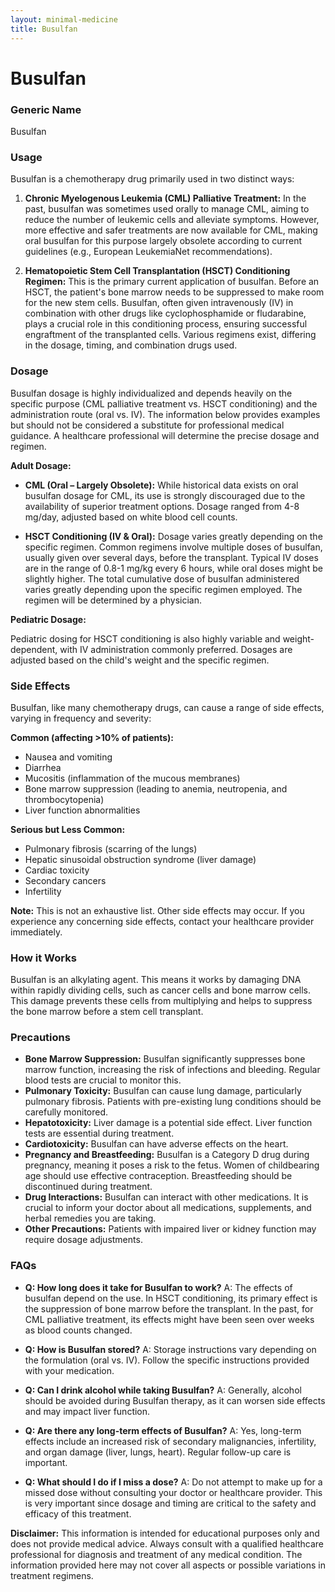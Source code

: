 ```yaml
---
layout: minimal-medicine
title: Busulfan
---
```


# Busulfan
### Generic Name
Busulfan

### Usage
Busulfan is a chemotherapy drug primarily used in two distinct ways:

1. **Chronic Myelogenous Leukemia (CML) Palliative Treatment:**  In the past, busulfan was sometimes used orally to manage CML, aiming to reduce the number of leukemic cells and alleviate symptoms. However, more effective and safer treatments are now available for CML, making oral busulfan for this purpose largely obsolete according to current guidelines (e.g., European LeukemiaNet recommendations).

2. **Hematopoietic Stem Cell Transplantation (HSCT) Conditioning Regimen:** This is the primary current application of busulfan.  Before an HSCT, the patient's bone marrow needs to be suppressed to make room for the new stem cells. Busulfan, often given intravenously (IV) in combination with other drugs like cyclophosphamide or fludarabine, plays a crucial role in this conditioning process, ensuring successful engraftment of the transplanted cells.  Various regimens exist, differing in the dosage, timing, and combination drugs used.

### Dosage
Busulfan dosage is highly individualized and depends heavily on the specific purpose (CML palliative treatment vs. HSCT conditioning) and the administration route (oral vs. IV).  The information below provides examples but should not be considered a substitute for professional medical guidance.  A healthcare professional will determine the precise dosage and regimen.

**Adult Dosage:**

* **CML (Oral – Largely Obsolete):**  While historical data exists on oral busulfan dosage for CML, its use is strongly discouraged due to the availability of superior treatment options.  Dosage ranged from 4-8 mg/day, adjusted based on white blood cell counts.

* **HSCT Conditioning (IV & Oral):**  Dosage varies greatly depending on the specific regimen.  Common regimens involve multiple doses of busulfan, usually given over several days, before the transplant.  Typical IV doses are in the range of 0.8-1 mg/kg every 6 hours, while oral doses might be slightly higher.  The total cumulative dose of busulfan administered varies greatly depending upon the specific regimen employed.  The regimen will be determined by a physician.

**Pediatric Dosage:**

Pediatric dosing for HSCT conditioning is also highly variable and weight-dependent, with IV administration commonly preferred.  Dosages are adjusted based on the child's weight and the specific regimen.


### Side Effects
Busulfan, like many chemotherapy drugs, can cause a range of side effects, varying in frequency and severity:

**Common (affecting >10% of patients):**

* Nausea and vomiting
* Diarrhea
* Mucositis (inflammation of the mucous membranes)
* Bone marrow suppression (leading to anemia, neutropenia, and thrombocytopenia)
* Liver function abnormalities

**Serious but Less Common:**

* Pulmonary fibrosis (scarring of the lungs)
* Hepatic sinusoidal obstruction syndrome (liver damage)
* Cardiac toxicity
* Secondary cancers
* Infertility

**Note:** This is not an exhaustive list.  Other side effects may occur.  If you experience any concerning side effects, contact your healthcare provider immediately.

### How it Works
Busulfan is an alkylating agent. This means it works by damaging DNA within rapidly dividing cells, such as cancer cells and bone marrow cells. This damage prevents these cells from multiplying and helps to suppress the bone marrow before a stem cell transplant.

### Precautions
* **Bone Marrow Suppression:** Busulfan significantly suppresses bone marrow function, increasing the risk of infections and bleeding.  Regular blood tests are crucial to monitor this.
* **Pulmonary Toxicity:**  Busulfan can cause lung damage, particularly pulmonary fibrosis.  Patients with pre-existing lung conditions should be carefully monitored.
* **Hepatotoxicity:**  Liver damage is a potential side effect.  Liver function tests are essential during treatment.
* **Cardiotoxicity:** Busulfan can have adverse effects on the heart.
* **Pregnancy and Breastfeeding:** Busulfan is a Category D drug during pregnancy, meaning it poses a risk to the fetus.  Women of childbearing age should use effective contraception.  Breastfeeding should be discontinued during treatment.
* **Drug Interactions:** Busulfan can interact with other medications. It is crucial to inform your doctor about all medications, supplements, and herbal remedies you are taking.
* **Other Precautions:**  Patients with impaired liver or kidney function may require dosage adjustments.

### FAQs
* **Q: How long does it take for Busulfan to work?** A: The effects of busulfan depend on the use. In HSCT conditioning, its primary effect is the suppression of bone marrow before the transplant. In the past, for CML palliative treatment, its effects might have been seen over weeks as blood counts changed.

* **Q: How is Busulfan stored?** A:  Storage instructions vary depending on the formulation (oral vs. IV).  Follow the specific instructions provided with your medication.

* **Q: Can I drink alcohol while taking Busulfan?** A:  Generally, alcohol should be avoided during Busulfan therapy, as it can worsen side effects and may impact liver function.

* **Q: Are there any long-term effects of Busulfan?** A: Yes, long-term effects include an increased risk of secondary malignancies, infertility, and organ damage (liver, lungs, heart).  Regular follow-up care is important.

* **Q: What should I do if I miss a dose?** A: Do not attempt to make up for a missed dose without consulting your doctor or healthcare provider.  This is very important since dosage and timing are critical to the safety and efficacy of this treatment.


**Disclaimer:** This information is intended for educational purposes only and does not provide medical advice. Always consult with a qualified healthcare professional for diagnosis and treatment of any medical condition.  The information provided here may not cover all aspects or possible variations in treatment regimens.
